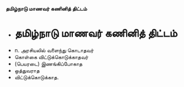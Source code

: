**தமிழ்நாடு மாணவர் கணினித் திட்டம்**
- # தமிழ்நாடு மாணவர் கணினித் திட்டம்
- n. அரசியலில் வளைந்து கொடாதவர்
- கொள்கை விட்டுக்கொடுக்காதவர்
- (பெயரடை) இணங்கிப்போகாத
- ஒத்துவராத
- விட்டுக்கொடுக்காத.

